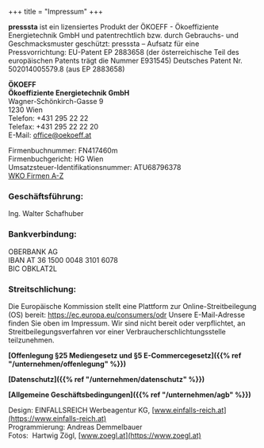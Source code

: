 +++
title = "Impressum"
+++



__presssta__ ist ein lizensiertes Produkt der ÖKOEFF - Ökoeffiziente Energietechnik GmbH und patentrechtlich bzw. durch Gebrauchs- und Geschmacksmuster geschützt:
presssta – Aufsatz für eine Pressvorrichtung: EU-Patent EP 2883658 (der österreichische Teil des europäischen Patents trägt die Nummer E931545) 
Deutsches Patent Nr. 502014005579.8 (aus EP 2883658)

**ÖKOEFF  
Ökoeffiziente Energietechnik GmbH**  
Wagner-Schönkirch-Gasse 9  
1230 Wien  
Telefon: +431 295 22 22  
Telefax: +431 295 22 22 20  
E-Mail: office@oekoeff.at 

Firmenbuchnummer: FN417460m  
Firmenbuchgericht: HG Wien  
Umsatzsteuer-Identifikationsnummer: ATU68796378  
[WKO Firmen A-Z](https://firmen.wko.at/Web/DetailsKontakt.aspx?FirmaID=9a4b5d28-42b2-4d33-b48c-3c9e3d1a6f47&StandortID=0&Suchbegriff=ökoeff&Page=1)

### Geschäftsführung:  
Ing. Walter Schafhuber

### Bankverbindung:  
OBERBANK AG  
IBAN AT 36 1500 0048 3101 6078  
BIC OBKLAT2L

### Streitschlichung:
Die Europäische Kommission stellt eine Plattform zur Online-Streitbeilegung (OS) bereit: https://ec.europa.eu/consumers/odr
Unsere E-Mail-Adresse finden Sie oben im Impressum. Wir sind nicht bereit oder verpflichtet, an Streitbeilegungsverfahren vor einer Verbraucherschlichtungsstelle teilzunehmen.

__[Offenlegung §25 Mediengesetz und §5 E-Commercegesetz]({{% ref "/unternehmen/offenlegung" %}})__

__[Datenschutz]({{% ref "/unternehmen/datenschutz" %}})__

__[Allgemeine Geschäftsbedingungen]({{% ref "/unternehmen/agb" %}})__

Design: EINFALLSREICH Werbeagentur KG, [www.einfalls-reich.at](https://www.einfalls-reich.at)  
Programmierung: Andreas Demmelbauer  
Fotos:  Hartwig Zögl, [www.zoegl.at](https://www.zoegl.at)
